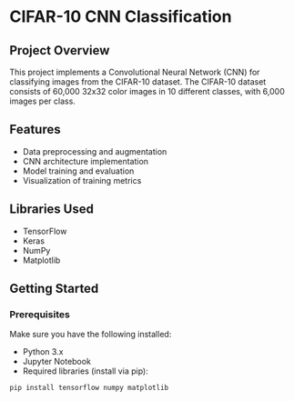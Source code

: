 # CIFAR-10 CNN Classification

## Project Overview

This project implements a Convolutional Neural Network (CNN) for classifying images from the CIFAR-10 dataset. The CIFAR-10 dataset consists of 60,000 32x32 color images in 10 different classes, with 6,000 images per class.

## Features

- Data preprocessing and augmentation
- CNN architecture implementation
- Model training and evaluation
- Visualization of training metrics

## Libraries Used

- TensorFlow
- Keras
- NumPy
- Matplotlib

## Getting Started

### Prerequisites

Make sure you have the following installed:

- Python 3.x
- Jupyter Notebook
- Required libraries (install via pip):

```bash
pip install tensorflow numpy matplotlib
```
